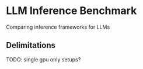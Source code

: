 # LLM Inference Benchmark
Comparing inference frameworks for LLMs

## Delimitations
TODO: single gpu only setups?
